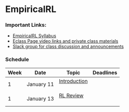 # EmpiricalRL 

<h3> Important Links:</h3>
<ul>
<li><a href="https://amw8.github.io/EmpiricalRL/syllabus">EmpiricalRL Syllabus</a></li>
<li><a href="https://eclass.srv.ualberta.ca/course/view.php?id=68097">Eclass Page video links and private class materials</a></li>
<li><a href="empirical-rl.slack.com">Slack group for class discussion and announcements </a></li>
</ul>

<h3> Schedule </h3>





Week | Date | Topic | Deadlines
------------ | ------------- | ------------- | -------------
1| January 11 |<a href="slides/lec1.pdf">  Introduction </a> <br/> <br/>  
1| January 13 |<a href="slides/lec2.pdf">  RL Review </a> <br/> <br/>  
